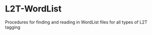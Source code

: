 L2T-WordList
============

Procedures for finding and reading in WordList files for all types of L2T tagging
